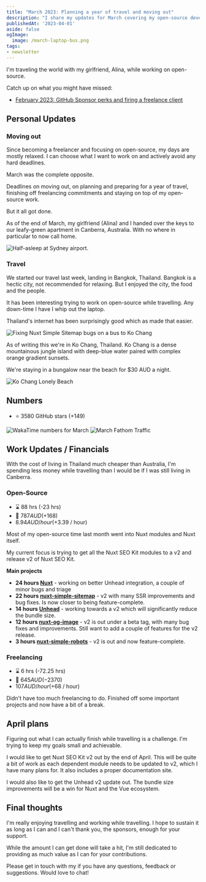 ```yaml
---
title: "March 2023: Planning a year of travel and moving out"
description: "I share my updates for March covering my open-source development, financials and personal updates."
publishedAt: '2023-04-01'
aside: false
ogImage:
  image: /march-laptop-bus.png
tags:
- newsletter
---
```


I'm traveling the world with my girlfriend, Alina, while working on open-source.

Catch up on what you might have missed:
- [February 2023: GitHub Sponsor perks and firing a freelance client](/blog/2023-february)

## Personal Updates

### Moving out

Since becoming a freelancer and focusing on open-source, my days are mostly relaxed. I can choose what I want to work
on and actively avoid any hard deadlines. 

March was the complete opposite.

Deadlines on moving out, on planning and preparing for a year of travel, finishing off freelancing commitments
and staying on top of my open-source work.

But it all got done.

As of the end of March, my girlfriend (Alina) and I handed over the keys to our leafy-green apartment in Canberra, Australia. 
With no where in particular to now call home.

<Image src="/march-travel.png" alt="Half-asleep at Sydney airport." />


### Travel

We started our travel last week, landing in Bangkok, Thailand. Bangkok is a hectic city, not recommended for relaxing.
But I enjoyed the city, the food and the people.

It has been interesting trying to work on open-source while travelling. Any down-time I have I whip out the laptop.

Thailand's internet has been surprisingly good which as made that easier.

<Image src="/march-laptop-bus.png" alt="Fixing Nuxt Simple Sitemap bugs on a bus to Ko Chang" />

As of writing this we're in Ko Chang, Thailand. Ko Chang is a dense mountainous jungle island with deep-blue water paired with complex orange gradient sunsets.

We're staying in a bungalow near the beach for $30 AUD a night.

<Image src="/march-ko-chang.png" alt="Ko Chang Lonely Beach" />


## Numbers

- ⭐ 3580 GitHub stars (+149)

<Image src="/march-numbers.png" alt="WakaTime numbers for March" />

<Image src="/march-fathom.png" alt="March Fathom Traffic" />

## Work Updates / Financials

With the cost of living in Thailand much cheaper than Australia, I'm spending less money while travelling than I would be 
if I was still living in Canberra.

### Open-Source

- ⌛ 88 hrs  (-23 hrs)
- 💸 $787 AUD (+$168)
- $8.94 AUD / hour (+$3.39 / hour)

Most of my open-source time last month went into Nuxt modules and Nuxt itself. 

My current focus is trying to get all the Nuxt SEO Kit modules to a v2 and release v2 of Nuxt SEO Kit.

**Main projects**

- **24 hours [Nuxt](https://github.com/nuxt/nuxt)** - working on better Unhead integration, a couple of minor bugs and triage
- **22 hours [nuxt-simple-sitemap](https://github.com/harlan-zw/nuxt-simple-sitemap)** - v2 with many SSR improvements and bug fixes. Is now closer to being feature-complete.
- **14 hours [Unhead](https://github.com/unjs/unhead)** - working towards a v2 which will significantly reduce the bundle size.
- **12 hours [nuxt-og-image](https://github.com/harlan-zw/nuxt-og-image)** - v2 is out under a beta tag, with many bug fixes and improvements. Still want to add a couple of features for the v2 release.
- **3 hours [nuxt-simple-robots](https://github.com/harlan-zw/nuxt-simple-robots)** - v2 is out and now feature-complete.

### Freelancing

- ⌛ 6 hrs (-72.25 hrs)
- 💸 $645 AUD (-$2370)
- $107 AUD / hour (+$68 / hour)

Didn't have too much freelancing to do. Finished off some important projects and now have a bit of a break.

## April plans

Figuring out what I can actually finish while travelling is a challenge. I'm trying to keep my goals small and achievable.

I would like to get Nuxt SEO Kit v2 out by the end of April. This will be quite a bit of work as each dependent module 
needs to be updated to v2, which I have many plans for. It also includes a proper documentation site.

I would also like to get the Unhead v2 update out. The bundle size improvements will be a win for Nuxt and the Vue ecosystem.

## Final thoughts

I'm really enjoying travelling and working while travelling. I hope to sustain it as long as I can and I can't thank you,
the sponsors, enough for your support.

While the amount I can get done will take a hit, I'm still dedicated to providing as much value
as I can for your contributions.

Please get in touch with my if you have any questions, feedback or suggestions. Would love to chat!

